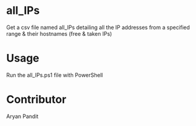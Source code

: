 # all_IPs
Get a csv file named all_IPs detailing all the IP addresses from a specified range &amp; their hostnames (free &amp; taken IPs)

# Usage
Run the all_IPs.ps1 file with PowerShell 

# Contributor
Aryan Pandit
